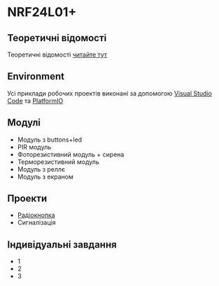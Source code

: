 # NRF24L01+

## Теоретичні відомості

Теоретичні відомості [читайте тут](doc/README.md)

## Environment 

Усі приклади робочих проектів виконані за допомогою
[Visual Studio Code](https://code.visualstudio.com/)
та [PlatformIO](https://platformio.org/)

## Модулі

- Модуль з buttons+led
- PIR модуль
- Фоторезистивний модуль + сирена
- Терморезистивний модуль
- Модуль з реллє
- Модуль з екраном

## Проекти

- [Радіокнопка](../src/01-radio-button)
- Сигналізація

## Індивідуальні завдання

- 1
- 2
- 3
